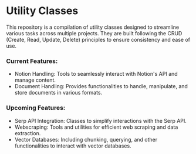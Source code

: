 # Utility Classes

This repository is a compilation of utility classes designed to streamline various tasks across multiple projects. They are built following the CRUD (Create, Read, Update, Delete) principles to ensure consistency and ease of use.

### Current Features:
- Notion Handling: Tools to seamlessly interact with Notion's API and manage content.
- Document Handling: Provides functionalities to handle, manipulate, and store documents in various formats.

### Upcoming Features:
- Serp API Integration: Classes to simplify interactions with the Serp API.
- Webscraping: Tools and utilities for efficient web scraping and data extraction.
- Vector Databases: Including chunking, querying, and other functionalities to interact with vector databases.
